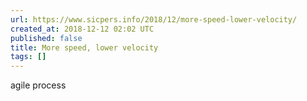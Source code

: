 ```yaml
---
url: https://www.sicpers.info/2018/12/more-speed-lower-velocity/
created_at: 2018-12-12 02:02 UTC
published: false
title: More speed, lower velocity
tags: []
---
```


agile process
